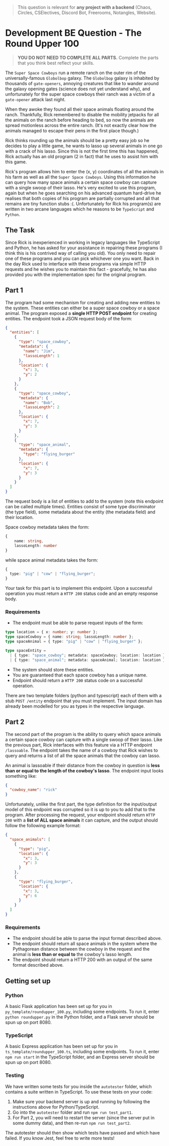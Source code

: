 > This question is relevant for **any project with a backend** (Chaos, Circles,
> CSElectives, Discord Bot, Freerooms, Notangles, Website).

# Development BE Question - The Round Upper 100

> **YOU DO NOT NEED TO COMPLETE ALL PARTS.** Complete the parts that you think best
> reflect your skills.

The `Super Space Cowboys` run a remote ranch on the outer rim of the universally-famous `Globolbop` galaxy. The `Globolbop` galaxy is inhabited by thousands of `gate-openers`, annoying creatures that like to wander around the galaxy opening gates (science does not yet understand why), and unfortunately for the super space cowboys their ranch was a victim of a `gate-opener` attack last night.

When they awoke they found all their space animals floating around the ranch. Thankfully, Rick remembered to disable the mobility jetpacks for all the animals on the ranch before heading to bed, so now the animals are spread motionless across the entire ranch. (It's not exactly clear how the animals managed to escape their pens in the first place though.)

Rick thinks rounding up the animals should be a pretty easy job so he decides to play a little game, he wants to lasso up several animals in one go with a crack of his lasso. Since this is not the first time this has happened, Rick actually has an old program (2 in fact) that he uses to assist him with this game.

Rick's program allows him to enter the (x, y) coordinates of all the animals in his farm as well as all the `Super Space Cowboys`. Using this information he can query how many space animals a certain space cowboy can capture with a single swoop of their lasso. He's very excited to use this program, again but when he goes searching on his advanced quantum hard-drive he realises that both copies of his program are partially corrupted and all that remains are tiny function stubs :(. Unfortunately for Rick his program(s) are written in two arcane languages which he reasons to be `TypeScript` and `Python`.

## The Task

Since Rick is inexperienced in working in legacy languages like TypeScript and Python, he has asked for your assistance in repairing these programs (I think this is his contrived way of calling you old). You only need to repair one of these programs and you can pick whichever one you want. Back in the day Rick used to interface with these programs via simple HTTP requests and he wishes you to maintain this fact - gracefully, he has also provided you with the implementation spec for the original program.

## Part 1

The program had some mechanism for creating and adding new entities to the system. These entities can either be a super space cowboy or a space animal. The program exposed a **single HTTP POST endpoint** for creating entities. The endpoint took a JSON request body of the form:

```json
{
  "entities": [
    {
      "type": "space_cowboy",
      "metadata": {
        "name": "Jim",
        "lassoLength": 1
      },
      "location": {
        "x": 3,
        "y": 2
      }
    },
    {
      "type": "space_cowboy",
      "metadata": {
        "name": "Bob",
        "lassoLength": 2
      },
      "location": {
        "x": 7,
        "y": 3
      }
    },
    {
      "type": "space_animal",
      "metadata": {
        "type": "flying_burger"
      },
      "location": {
        "x": 7,
        "y": 3
      }
    }
  ]
}
```

The request body is a list of entities to add to the system (note this endpoint can be called multiple times). Entities consist of some type discriminator (the type field), some metadata about the entity (the metadata field) and their location.

Space cowboy metadata takes the form:

```ts
{
    name: string,
    lassoLength: number
}
```

while space animal metadata takes the form:

```ts
{
  type: "pig" | "cow" | "flying_burger";
}
```

Your task for this part is to implement this endpoint. Upon a successful operation you must return a `HTTP 200` status code and an empty response body.

### Requirements

- The endpoint must be able to parse request inputs of the form:

```ts
type location = { x: number; y: number };
type spaceCowboy = { name: string; lassoLength: number };
type spaceAnimal = { type: "pig" | "cow" | "flying_burger" };

type spaceEntity =
  | { type: "space_cowboy"; metadata: spaceCowboy; location: location }
  | { type: "space_animal"; metadata: spaceAnimal; location: location };
```

- The system should store these entities.
- You are guaranteed that each space cowboy has a unique name.
- Endpoint should return a `HTTP 200` status code on a successful operation.

There are two template folders (python and typescript) each of them with a stub `POST /entity` endpoint that you must implement. The input domain has already been modelled for you as types in the respective language.

## Part 2

The second part of the program is the ability to query which space animals a certain space cowboy can capture with a single swoop of their lasso. Like the previous part, Rick interfaces with this feature via a HTTP endpoint `/lassoable`. The endpoint takes the name of a cowboy that Rick wishes to query and returns a list of all the space animals that the cowboy can lasso.

An animal is lassoable if their distance from the cowboy in question is **less than or equal to the length of the cowboy's lasso**. The endpoint input looks something like:

```json
{
  "cowboy_name": "rick"
}
```

Unfortunately, unlike the first part, the type definition for the input/output model of this endpoint was corrupted so it is up to you to add that to the program. After processing the request, your endpoint should return `HTTP 200` with a **list of ALL space animals** it can capture, and the output should follow the following example format:

```json
{
  "space_animals": [
    {
      "type": "pig",
      "location": {
        "x": 3,
        "y": 3
      }
    },
    {
      "type": "flying_burger",
      "location": {
        "x": 3,
        "y": 6
      }
    }
  ]
}
```

### Requirements

- The endpoint should be able to parse the input format described above.
- The endpoint should return all space animals in the system where the Pythagorean distance between the cowboy in the request and the animal is **less than or equal to** the cowboy's lasso length.
- The endpoint should return a HTTP 200 with an output of the same format described above.

## Getting set up

### Python

A basic Flask application has been set up for you in `py_template/roundupper_100.py`,
including some endpoints. To run it, enter `python roundupper.py` in the Python
folder, and a Flask server should be spun up on port 8080.

### TypeScript

A basic Express application has been set up for you in `ts_template/roundupper_100.ts`,
including some endpoints. To run it, enter `npm run start` in the TypeScript folder,
and an Express server should be spun up on port 8080.

### Testing

We have written some tests for you inside the `autotester` folder, which contains
a suite written in TypeScript. To use these tests on your code:

1. Make sure your backend server is up and running by following the instructions
   above for Python/TypeScript.
2. Go into the `autotester` folder and run `npm run test_part1`.
3. For Part 2, you will need to restart the server (since the server put in some
   dummy data), and then re-run `npm run test_part2`.

The autotester should then show which tests have passed and which have failed. If
you know Jest, feel free to write more tests!
